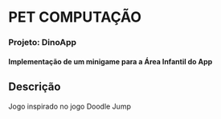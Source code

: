 # PET COMPUTAÇÃO
### Projeto: DinoApp
#### Implementação de um minigame para a Área Infantil do App

## Descrição
Jogo inspirado no jogo Doodle Jump
